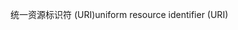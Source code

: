 <span data-ttu-id="b3a0b-101">统一资源标识符 (URI)</span><span class="sxs-lookup"><span data-stu-id="b3a0b-101">uniform resource identifier (URI)</span></span>